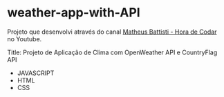 # weather-app-with-API

Projeto que desenvolvi através do canal [Matheus Battisti - Hora de Codar](https://www.youtube.com/@MatheusBattisti) no Youtube.

Title: Projeto de Aplicação de Clima com OpenWeather API e CountryFlag API

- JAVASCRIPT
- HTML
- CSS
